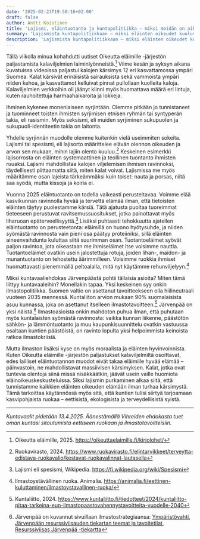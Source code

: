 ```yaml
---
date: '2025-02-23T19:50:16+02:00'
draft: false
author: Antti Koistinen
title: 'Lajismi, eläintuotanto ja kuntapolitiikka – miksi meidän on aika kyseenalaistaa eläinperäinen ruokavalio?'
summary: 'Lajismista kuntapolitiikkaan – miksi eläinten oikeudet kuuluvat myös vaaliteemoihin'
description: 'Lajismista kuntapolitiikkaan – miksi eläinten oikeudet kuuluvat myös vaaliteemoihin'
---
```


Tällä viikolla minua kohahdutti uutiset Oikeutta eläimille -järjestön paljastamista kalaviljelmien laiminlyönneistä.[^1] Viime kesän ja syksyn aikana kuvatuissa videoissa paljastui kalojen kärsimys 12 eri kasvattamossa ympäri Suomea. Kalat kärsivät erinäisistä sairauksista sekä vammoista ympäri niiden kehoa, ja kasvattamot kelluivat pinnat pullollaan kuolleita kaloja. Kalaviljelmien verkkoihin oli jäänyt kiinni myös huomattava määrä eri lintuja, kuten rauhoitettuja harmaahaikaroita ja lokkeja.

Ihminen kykenee monenlaiseen syrjintään. Olemme pitkään jo tunnistaneet ja tuominneet toisten ihmisten syrjimisen etnisen ryhmän tai syntyperän takia, eli rasismin. Myös seksismi, eli muiden syrjiminen sukupuolen ja sukupuoli-identiteetin takia on laitonta.

Yhdelle syrjinnän muodolle olemme kuitenkin vielä useimmiten sokeita. Lajismi tai spesismi, eli lajisorto määrittelee elävän olennon oikeuden ja arvon sen mukaan, mihin lajiin olento kuuluu.[^2] Keskeinen esimerkki lajisorrosta on eläinten systemaattinen ja teollinen tuontanto ihmisten ruuaksi. Lajismi mahdollistaa kalojen viljelemisen ihmisen ravinnoksi, täydellisesti piittaamatta siitä, miten kalat voivat. Lajismissa me myös määritämme osan lajeista tärkeämmäksi kuin toiset: nauta ja porsas, niitä saa syödä, mutta kissoja ja koiria ei.

Vuonna 2025 eläintuotanto on todella vaikeasti perusteltavaa. Voimme elää kasvikunnan ravinnolla hyvää ja tervettä elämää ilman, että tietoisten eläinten täytyy puolestamme kärsiä. Tätä ajatusta puoltaa tuoreimmat tieteeseen perustuvat ravitsemussuositukset, jotka painottavat myös liharuoan epäterveellisyyttä.[^3] Lisäksi puhtaasti tehokkuutta ajatellen eläintuotanto on perusteetonta: eläimillä on huono hyötysuhde, ja niiden syömästä ravinnosta vain pieni osa päätyy proteiiniksi, sillä eläinten aineenvaihdunta kuluttaa siitä suurimman osan. Tuotantoeläimet syövät paljon ravintoa, jota oikeastaan me ihmiseläimet itse voisimme nauttia. Tuotantoeläimet ovatkin usein jalostettuja rotuja, joiden lihan-, maidon- ja munantuotanto on tehostettu äärimmilleen. Voisimme ruokkia ihmiset huomattavasti pienemmällä peltoalalla, mitä nyt käytämme rehunviljelyyn.[^4]

Miksi kuntavaaliehdokas Järvenpäästä pohtii tällaisia asioita? Miten tämä liittyy kuntavaaleihin? Monellakin tapaa. Yksi keskeinen syy onkin ilmastopolitiikka. Suomen valtio on asettanut tavoitteekseen olla hiilineutraali vuoteen 2035 mennessä. Kuntaliiton arvion mukaan 90% suomalaisista asuu kunnassa, joka on asettanut itselleen ilmastotavoitteen.[^5] Järvenpää on yksi näistä.[^6] Ilmastoasioista onkin mahdoton puhua ilman, että puhutaan myös kuntalaisten syömästä ravinnosta: vaikka kunnan liikenne, päästötön sähkön- ja lämmöntuotanto ja muu kaupunkisuunnittelu ovatkin vastuussa osaltaan kuntien päästöistä, on ravinto lopulta yksi helpoimmista keinoista ratkoa ilmastokriisiä. 

Mutta ilmaston lisäksi kyse on myös moraalista ja eläinten hyvinvoinnista. Kuten Oikeutta eläimille -järjestön paljastukset kalaviljelmiltä osoittavat, edes lailliset eläintuotannon muodot eivät takaa eläimille hyvää elämää – päinvastoin, ne mahdollistavat massiivisen kärsimyksen. Kalat, jotka ovat tuntevia olentoja siinä missä nisäkkäätkin, jäävät usein vaille huomiota eläinoikeuskeskusteluissa. Siksi lajismin purkaminen alkaa siitä, että tunnistamme kaikkien eläinten oikeuden elämään ilman turhaa kärsimystä. Tämä tarkoittaa käytännössä myös sitä, että kuntien tulisi siirtyä tarjoamaan kasvipohjaista ruokaa – eettisistä, ekologisista ja terveydellisistä syistä.

---

*Kuntavaalit pidetään 13.4.2025. Äänestämällä Vihreiden ehdokasta tuet oman kuntasi sitoutumista eettiseen ruokaan ja ilmastotavoitteisiin.*

[^1]: Oikeutta eläimille, 2025. https://oikeuttaelaimille.fi/kirjolohet/
[^2]: Ruokavirasto, 2024. https://www.ruokavirasto.fi/elintarvikkeet/terveytta-edistava-ruokavalio/kestavat-ruokavalinnat-lautasella
[^3]: Lajismi eli spesismi, Wikipedia. https://fi.wikipedia.org/wiki/Spesismi
[^4]: Ilmastoystävällinen ruoka. Animalia. https://animalia.fi/eettinen-kuluttaminen/ilmastoystavallinen-ruoka/
[^5]: Kuntaliitto, 2024. https://www.kuntaliitto.fi/tiedotteet/2024/kuntaliitto-pitaa-tarkeina-eun-ilmastopaastovahennystavoitteita-vuodelle-2040
[^6]: Järvenpää on kuvannut sivuillaan ilmastostrategiaansa:  [Ympäristövahti](https://ymparistovahti.jarvenpaa.fi/fi-FI/), [Järvenpään resurssiviisauden tiekartan teemat ja tavoitetilat](https://www.jarvenpaa.fi/files/a89b534b4dde71ce6437e50cf7c5bd82e6329041/resurssiviisauden-tiekartan-teemat-ja-tavoitetilat.png), [Resurssiviisas Järvenpää -tiekartta](https://www.jarvenpaa.fi/asuminen-ja-ymparisto/ymparisto-ja-luonto/resurssiviisaus/resurssiviisas-jarvenpaa-tiekartta-2)
